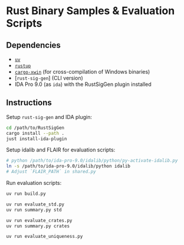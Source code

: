 # Rust Binary Samples & Evaluation Scripts

## Dependencies
- [`uv`](https://docs.astral.sh/uv/)
- [`rustup`](https://rustup.rs/)
- [`cargo-xwin`](https://github.com/rust-cross/cargo-xwin) (for cross-compilation of Windows binaries)
- [`rust-sig-gen`] (CLI version)
- IDA Pro 9.0 (as `ida`) with the RustSigGen plugin installed

## Instructions
Setup `rust-sig-gen` and IDA plugin:
```bash
cd /path/to/RustSigGen
cargo install --path .
just install-ida-plugin
```

Setup idalib and FLAIR for evaluation scripts:
```bash
# python /path/to/ida-pro-9.0/idalib/python/py-activate-idalib.py
ln -s /path/to/ida-pro-9.0/idalib/python idalib
# Adjust `FLAIR_PATH` in shared.py
```

Run evaluation scripts:
```bash
uv run build.py

uv run evaluate_std.py
uv run summary.py std

uv run evaluate_crates.py
uv run summary.py crates

uv run evaluate_uniqueness.py
```
